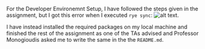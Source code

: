 For the Developer Environemnt Setup, I have followed the steps given in the assignment, but I got this error when I executed `rye sync`: ![alt text](image.png).

I have instead installed the required packages on my local machine and finished the rest of the assignment as one of the TAs advised and Professor Monogioudis asked me to write the same in the the `README.md`. 